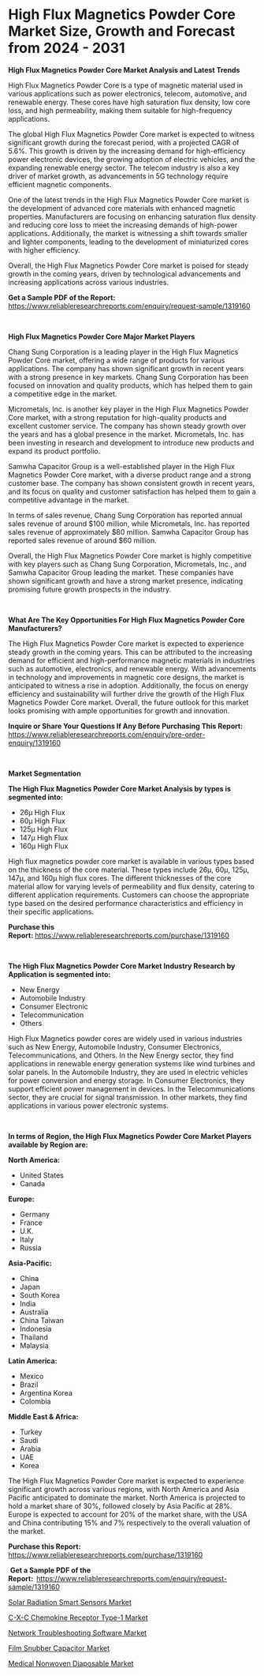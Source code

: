 <p><h1>High Flux Magnetics Powder Core Market Size, Growth and Forecast from 2024 - 2031</h1></p><p><strong>High Flux Magnetics Powder Core Market Analysis and Latest Trends</strong></p>
<p><p>High Flux Magnetics Powder Core is a type of magnetic material used in various applications such as power electronics, telecom, automotive, and renewable energy. These cores have high saturation flux density, low core loss, and high permeability, making them suitable for high-frequency applications.</p><p>The global High Flux Magnetics Powder Core market is expected to witness significant growth during the forecast period, with a projected CAGR of 5.6%. This growth is driven by the increasing demand for high-efficiency power electronic devices, the growing adoption of electric vehicles, and the expanding renewable energy sector. The telecom industry is also a key driver of market growth, as advancements in 5G technology require efficient magnetic components.</p><p>One of the latest trends in the High Flux Magnetics Powder Core market is the development of advanced core materials with enhanced magnetic properties. Manufacturers are focusing on enhancing saturation flux density and reducing core loss to meet the increasing demands of high-power applications. Additionally, the market is witnessing a shift towards smaller and lighter components, leading to the development of miniaturized cores with higher efficiency.</p><p>Overall, the High Flux Magnetics Powder Core market is poised for steady growth in the coming years, driven by technological advancements and increasing applications across various industries.</p></p>
<p><strong>Get a Sample PDF of the Report:&nbsp;</strong> <a href="https://www.reliableresearchreports.com/enquiry/request-sample/1319160">https://www.reliableresearchreports.com/enquiry/request-sample/1319160</a></p>
<p>&nbsp;</p>
<p><strong>High Flux Magnetics Powder Core Major Market Players</strong></p>
<p><p>Chang Sung Corporation is a leading player in the High Flux Magnetics Powder Core market, offering a wide range of products for various applications. The company has shown significant growth in recent years with a strong presence in key markets. Chang Sung Corporation has been focused on innovation and quality products, which has helped them to gain a competitive edge in the market.</p><p>Micrometals, Inc. is another key player in the High Flux Magnetics Powder Core market, with a strong reputation for high-quality products and excellent customer service. The company has shown steady growth over the years and has a global presence in the market. Micrometals, Inc. has been investing in research and development to introduce new products and expand its product portfolio.</p><p>Samwha Capacitor Group is a well-established player in the High Flux Magnetics Powder Core market, with a diverse product range and a strong customer base. The company has shown consistent growth in recent years, and its focus on quality and customer satisfaction has helped them to gain a competitive advantage in the market.</p><p>In terms of sales revenue, Chang Sung Corporation has reported annual sales revenue of around $100 million, while Micrometals, Inc. has reported sales revenue of approximately $80 million. Samwha Capacitor Group has reported sales revenue of around $60 million.</p><p>Overall, the High Flux Magnetics Powder Core market is highly competitive with key players such as Chang Sung Corporation, Micrometals, Inc., and Samwha Capacitor Group leading the market. These companies have shown significant growth and have a strong market presence, indicating promising future growth prospects in the industry.</p></p>
<p>&nbsp;</p>
<p><strong>What Are The Key Opportunities For High Flux Magnetics Powder Core Manufacturers?</strong></p>
<p><p>The High Flux Magnetics Powder Core market is expected to experience steady growth in the coming years. This can be attributed to the increasing demand for efficient and high-performance magnetic materials in industries such as automotive, electronics, and renewable energy. With advancements in technology and improvements in magnetic core designs, the market is anticipated to witness a rise in adoption. Additionally, the focus on energy efficiency and sustainability will further drive the growth of the High Flux Magnetics Powder Core market. Overall, the future outlook for this market looks promising with ample opportunities for growth and innovation.</p></p>
<p><strong>Inquire or Share Your Questions If Any Before Purchasing This Report:</strong> <a href="https://www.reliableresearchreports.com/enquiry/pre-order-enquiry/1319160">https://www.reliableresearchreports.com/enquiry/pre-order-enquiry/1319160</a></p>
<p>&nbsp;</p>
<p><strong>Market Segmentation</strong></p>
<p><strong>The High Flux Magnetics Powder Core Market Analysis by types is segmented into:</strong></p>
<p><ul><li>26μ High Flux</li><li>60μ High Flux</li><li>125μ High Flux</li><li>147μ High Flux</li><li>160μ High Flux</li></ul></p>
<p><p>High flux magnetics powder core market is available in various types based on the thickness of the core material. These types include 26μ, 60μ, 125μ, 147μ, and 160μ high flux cores. The different thicknesses of the core material allow for varying levels of permeability and flux density, catering to different application requirements. Customers can choose the appropriate type based on the desired performance characteristics and efficiency in their specific applications.</p></p>
<p><strong>Purchase this Report:&nbsp;</strong><a href="https://www.reliableresearchreports.com/purchase/1319160">https://www.reliableresearchreports.com/purchase/1319160</a></p>
<p>&nbsp;</p>
<p><strong>The High Flux Magnetics Powder Core Market Industry Research by Application is segmented into:</strong></p>
<p><ul><li>New Energy</li><li>Automobile Industry</li><li>Consumer Electronic</li><li>Telecommunication</li><li>Others</li></ul></p>
<p><p>High Flux Magnetics powder cores are widely used in various industries such as New Energy, Automobile Industry, Consumer Electronics, Telecommunications, and Others. In the New Energy sector, they find applications in renewable energy generation systems like wind turbines and solar panels. In the Automobile Industry, they are used in electric vehicles for power conversion and energy storage. In Consumer Electronics, they support efficient power management in devices. In the Telecommunications sector, they are crucial for signal transmission. In other markets, they find applications in various power electronic systems.</p></p>
<p>&nbsp;</p>
<p><strong>In terms of Region, the High Flux Magnetics Powder Core Market Players available by Region are:</strong></p>
<p>
    <p> <strong> North America: </strong>
        <ul>
            <li>United States</li>
            <li>Canada</li>
        </ul>
        </p> 
    <p> <strong> Europe: </strong>
        <ul>
            <li>Germany</li>
            <li>France</li>
            <li>U.K.</li>
            <li>Italy</li>
            <li>Russia</li>
        </ul>
        </p> 
    <p> <strong> Asia-Pacific: </strong>
        <ul>
            <li>China</li>
            <li>Japan</li>
            <li>South Korea</li>
            <li>India</li>
            <li>Australia</li>
            <li>China Taiwan</li>
            <li>Indonesia</li>
            <li>Thailand</li>
            <li>Malaysia</li>
        </ul>
        </p> 
    <p> <strong> Latin America: </strong>
        <ul>
            <li>Mexico</li>
            <li>Brazil</li>
            <li>Argentina Korea</li>
            <li>Colombia</li>
        </ul>
        </p> 
    <p> <strong> Middle East & Africa: </strong>
        <ul>
            <li>Turkey</li>
            <li>Saudi</li>
            <li>Arabia</li>
            <li>UAE</li>
            <li>Korea</li>
        </ul>
    </p>
    </p>
<p><p>The High Flux Magnetics Powder Core market is expected to experience significant growth across various regions, with North America and Asia Pacific anticipated to dominate the market. North America is projected to hold a market share of 30%, followed closely by Asia Pacific at 28%. Europe is expected to account for 20% of the market share, with the USA and China contributing 15% and 7% respectively to the overall valuation of the market.</p></p>
<p><strong>Purchase this Report: </strong><a href="https://www.reliableresearchreports.com/purchase/1319160">https://www.reliableresearchreports.com/purchase/1319160</a></p>
<p>&nbsp;<strong>Get a Sample PDF of the Report:&nbsp;&nbsp;</strong><a href="https://www.reliableresearchreports.com/enquiry/request-sample/1319160">https://www.reliableresearchreports.com/enquiry/request-sample/1319160</a></p>
<p><strong></strong></p>
<p><p><a href="https://view.publitas.com/reportprime-1/solar-radiation-smart-sensors-market-size-evaluating-its-market-trends-growth-and-projections-2024-2031/">Solar Radiation Smart Sensors Market</a></p><p><a href="https://adventurous-uranium-ef9.notion.site/C-X-C-Chemokine-Receptor-Type-1-Market-Size-Share-Trends-Analysis-Report-By-Application-Regional-450fee5190a14fb3ac2652029df43fc4">C-X-C Chemokine Receptor Type-1 Market</a></p><p><a href="https://carnation-joke-41f.notion.site/Network-Troubleshooting-Software-Market-Share-Market-New-Trends-Analysis-Report-By-Type-By-Applic-e9d612460a68402a89ff358a563d7650">Network Troubleshooting Software Market</a></p><p><a href="https://view.publitas.com/reportprime-1/film-snubber-capacitor-market-size-growth-and-forecast-from-2024-2031/">Film Snubber Capacitor Market</a></p><p><a href="https://extreme-scabiosa-c81.notion.site/Medical-Nonwoven-Diaposable-Market-A-Comprehensive-Report-of-its-Market-Share-Growth-Trends-2024--deafd567e09d49848d6a0fe6f6aadf07">Medical Nonwoven Diaposable Market</a></p></p>